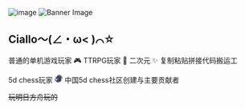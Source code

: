 ![image](https://github.com/user-attachments/assets/3f6d0eb9-64af-4b65-a965-0e9636118aa3)<!--- Banner Image --->
<img class="banner" src="https://s2.loli.net/2023/05/23/Msj5XkZtJ8fb3a7.jpg" alt="Banner Image">

<!--- Introduction Section --->
<section class="introduction">
  <h1>Ciallo～(∠・ω< )⌒☆</h1>
  <p>普通的单机游戏玩家 🎮 TTRPG玩家 🐉 二次元 ✨ 复制粘贴拼接代码搬运工 </p>
  <p>5d chess玩家 <img src="https://github.com/NKID00/chess-in-5d-stripped/blob/stripped/public/favicon-16x16.png?raw=true">  中国5d chess社区创建与主要贡献者</p>
  <del>玩明日方舟玩的</del>
</section>
</body>
</html>

